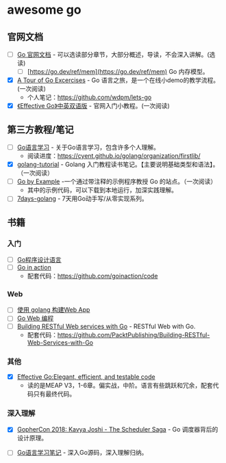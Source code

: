 # awesome go

## 官网文档

- [ ] [Go 官网文档](https://go.dev/doc/) - 可以选读部分章节，大部分概述，导读，不会深入讲解。(选读)
  - [ ] [https://go.dev/ref/mem](https://go.dev/ref/mem) Go 内存模型。
- [x] [A Tour of Go Excercises](https://tour.go-zh.org/) - Go 语言之旅，是一个在线小demo的教学流程。(一次阅读)
  - 个人笔记：https://github.com/wdpm/lets-go
- [x] [《Effective Go》中英双语版](https://github.com/bingohuang/effective-go-zh-en) - 官网入门小教程。(一次阅读)

## 第三方教程/笔记

- [ ] [Go语言学习](https://github.com/cyent/golang) - 关于Go语言学习，包含许多个人理解。
  - 阅读进度：https://cyent.github.io/golang/organization/firstlib/
- [x] [golang-tutorial](https://github.com/jaywcjlove/golang-tutorial)  - Golang 入门教程读书笔记。【主要说明基础类型和语法】。（一次阅读）
- [ ] [Go by Example](https://github.com/mmcgrana/gobyexample) -一个通过带注释的示例程序教授 Go 的站点。（一次阅读）
  - 其中的示例代码，可以下载到本地运行，加深实践理解。
- [ ] [7days-golang](https://github.com/geektutu/7days-golang) - 7天用Go动手写/从零实现系列。

## 书籍

### 入门

- [ ] [Go程序设计语言](https://book.douban.com/subject/27044219/)
- [ ] [Go in action](https://book.douban.com/subject/27015617/) 
  - 配套代码：https://github.com/goinaction/code

### Web

- [ ] [使用 golang 构建Web App](https://github.com/astaxie/build-web-application-with-golang)
- [ ] [Go Web 编程](https://book.douban.com/subject/27204133/)
- [ ] [Building RESTful Web services with Go](https://book.douban.com/subject/30154905/) - RESTful Web with Go.
  - 配套代码：https://github.com/PacktPublishing/Building-RESTful-Web-Services-with-Go

### 其他

- [x] [Effective Go:Elegant, efficient, and testable code](https://www.manning.com/books/effective-go)
  - 读的是MEAP V3，1-6章。偏实战，中阶。语言有些跳跃和冗余，配套代码只有最终代码。

### 深入理解

- [x] [GopherCon 2018: Kavya Joshi - The Scheduler Saga](https://www.youtube.com/watch?v=YHRO5WQGh0k) - Go 调度器背后的设计原理。
- [ ] [Go语言学习笔记](https://book.douban.com/subject/26832468/) - 深入Go源码，深入理解归纳。


